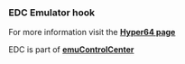 ### EDC Emulator hook

For more information visit the [**Hyper64 page**](https://github.com/PhoenixInteractiveNL/edc-masterhook/wiki/Emulator-hyper64#menu)

EDC is part of [**emuControlCenter**](https://github.com/PhoenixInteractiveNL/emuControlCenter/wiki)
